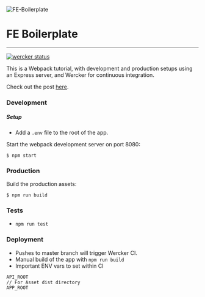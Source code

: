 ![FE-Boilerplate](/../screenshots/public/pe_webpack.jpg?raw=true "FE-Boilerplate")
# FE Boilerplate
---
[![wercker status](https://app.wercker.com/status/75c55bca9af5d8657f2925758a4d3517/s/master "wercker status")](https://app.wercker.com/project/byKey/75c55bca9af5d8657f2925758a4d3517)

This is a Webpack tutorial, with development and production setups using an Express server, and Wercker for continuous integration.

Check out the post [here](https://medium.com/product-engineering).

### Development
##### Setup
* Add a `.env` file to the root of the app.

Start the webpack development server on port 8080:
```
$ npm start
```

### Production
Build the production assets:
```
$ npm run build
```

### Tests
* `npm run test`

### Deployment
* Pushes to master branch will trigger Wercker CI.
* Manual build of the app with `npm run build`
* Important ENV vars to set within CI
```
API_ROOT
// For Asset dist directory
APP_ROOT
```
